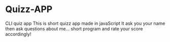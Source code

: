 # Quizz-APP
CLI quiz app
This is short quizz app made in javaScript
It ask you your name then ask questions about me...
short program 
and rate your score accordingly! 



